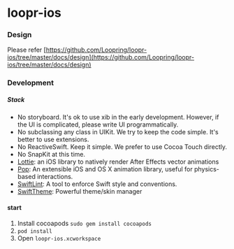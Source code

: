 # loopr-ios

### Design
Please refer
[https://github.com/Loopring/loopr-ios/tree/master/docs/design](https://github.com/Loopring/loopr-ios/tree/master/docs/design)

### Development 

##### Stack

- No storyboard. It's ok to use xib in the early development. However, if the UI is complicated, please write UI programmatically.
- No subclassing any class in UIKit. We try to keep the code simple. It's better to use extensions.
- No ReactiveSwift. Keep it simple. We prefer to use Cocoa Touch directly.
- No SnapKit at this time.
- [Lottie](https://github.com/airbnb/lottie-ios): an iOS library to natively render After Effects vector animations
- [Pop](https://github.com/facebook/pop): An extensible iOS and OS X animation library, useful for physics-based interactions.
- [SwiftLint](https://github.com/realm/SwiftLint): A tool to enforce Swift style and conventions.
- [SwiftTheme](https://github.com/jiecao-fm/SwiftTheme): Powerful theme/skin manager

#### start
1. Install cocoapods ```sudo gem install cocoapods```
1. ```pod install```
2. Open ```loopr-ios.xcworkspace```
